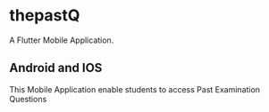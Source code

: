 # thepastQ

A Flutter Mobile Application.

## Android and IOS

This Mobile Application enable students to access Past Examination Questions